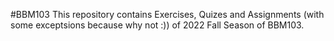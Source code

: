#BBM103
This repository contains Exercises, Quizes and Assignments (with some exceptsions because why not :)) of 2022 Fall Season of BBM103.